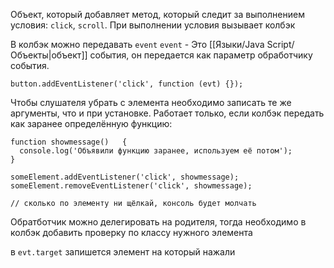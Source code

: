 

Объект, который добавляет метод, который следит за выполнением условия: 
`click`, `scroll`. При выполнении условия вызывает колбэк

В колбэк можно передавать `event`
`event` - Это [[Языки/Java Script/Объекты|объект]] события, он передается как параметр обработчику события.
```
button.addEventListener('click', function (evt) {});
```


Чтобы слушателя убрать с элемента необходимо записать те же аргументы, что и при установке. Работает только, если колбэк передать как заранее определённую функцию:

```
function showmessage()   {
  console.log('Объявили функцию заранее, используем её потом');
}

someElement.addEventListener('click', showmessage);
someElement.removeEventListener('click', showmessage);

// cколько по элементу ни щёлкай, консоль будет молчать
```



Обратботчик можно делегировать на родителя, тогда необходимо в колбэк добавить проверку по классу нужного элемента

в `evt.target` запишется элемент на который нажали

